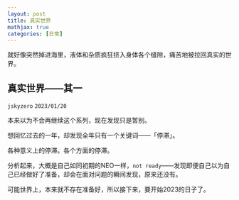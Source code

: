 ```yaml
---
layout: post
title: 真实世界
mathjax: true
categories: [日常]
---
```


就好像突然掉进海里，液体和杂质疯狂挤入身体各个缝隙，痛苦地被拉回真实的世界。


<!--more-->

## 真实世界——其一
`jskyzero` `2023/01/20`

本来以为不会再继续这个系列，现在发现只是暂别。

想回忆过去的一年，却发现全年只有一个关键词——「停滞」。

各种意义上的停滞。各个方面的停滞。

分析起来，大概是自己如同初期的NEO一样，`not ready`——发现即便自己以为自己已经做好了准备，却会在面对问题的瞬间发现，原来还没有。

可能世界上，本来就不存在准备好，所以接下来，要开始2023的日子了。
